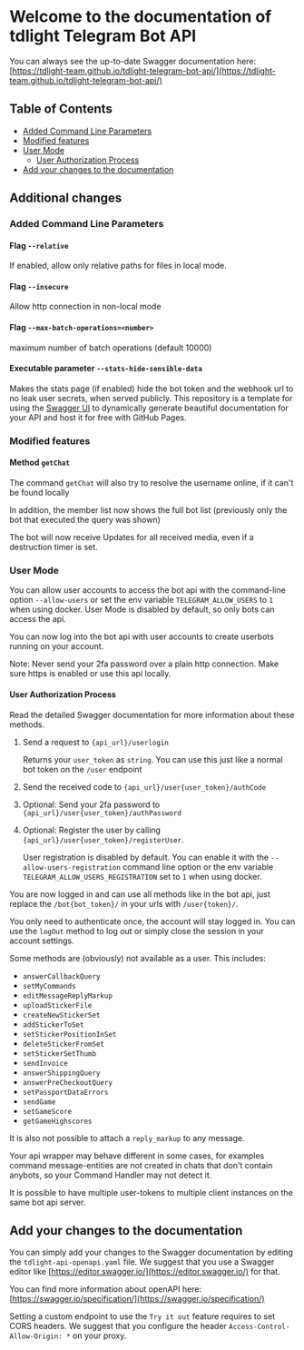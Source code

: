 # Welcome to the documentation of tdlight Telegram Bot API
You can always see the up-to-date Swagger documentation here: [https://tdlight-team.github.io/tdlight-telegram-bot-api/](https://tdlight-team.github.io/tdlight-telegram-bot-api/)

## Table of Contents
- [Added Command Line Parameters](#added-command-line-parameters)
- [Modified features](#modified-features)
- [User Mode](#user-mode)
   - [User Authorization Process](#user-authorization)
- [Add your changes to the documentation](#documentation)

## Additional changes
<a name="added-command-line-parameters"></a>
### Added Command Line Parameters
#### Flag `--relative`
If enabled, allow only relative paths for files in local mode.

#### Flag `--insecure`
Allow http connection in non-local mode

#### Flag `--max-batch-operations=<number>`
maximum number of batch operations (default 10000)

#### Executable parameter `--stats-hide-sensible-data`
Makes the stats page (if enabled) hide the bot token and the webhook url to no leak user secrets, when served publicly.
This repository is a template for using the [Swagger UI](https://github.com/swagger-api/swagger-ui) to dynamically generate beautiful documentation for your API and host it for free with GitHub Pages.

<a name="modified-features"></a>
### Modified features

#### Method `getChat`
The command `getChat` will also try to resolve the username online, if it can't be found locally

In addition, the member list now shows the full bot list (previously only the bot that executed the query was shown)

The bot will now receive Updates for all received media, even if a destruction timer is set.

<a name="user-mode"></a>
### User Mode

You can allow user accounts to access the bot api with the command-line option `--allow-users` or set the env variable 
`TELEGRAM_ALLOW_USERS` to `1` when using docker. User Mode is disabled by default, so only bots can access the api.

You can now log into the bot api with user accounts to create userbots running on your account.

Note: Never send your 2fa password over a plain http connection. Make sure https is enabled or use this api locally.

<a name="user-authorization"></a>
#### User Authorization Process
Read the detailed Swagger documentation for more information about these methods.

1. Send a request to `{api_url}/userlogin`
   
   Returns your `user_token` as `string`. You can use this just like a normal bot token on the `/user` endpoint
   
2. Send the received code to `{api_url}/user{user_token}/authCode`
   
3. Optional: Send your 2fa password to `{api_url}/user{user_token}/authPassword`
   
4. Optional: Register the user by calling `{api_url}/user{user_token}/registerUser`. 
   
   User registration is disabled by default. You can enable it with the `--allow-users-registration` command line
   option or the env variable `TELEGRAM_ALLOW_USERS_REGISTRATION` set to `1` when using docker.
   
You are now logged in and can use all methods like in the bot api, just replace the 
`/bot{bot_token}/` in your urls with `/user{token}/`. 
   
You only need to authenticate once, the account will stay logged in. You can use the `logOut` method to log out
or simply close the session in your account settings.

Some methods are (obviously) not available as a user. This includes:
- `answerCallbackQuery`
- `setMyCommands`
- `editMessageReplyMarkup`
- `uploadStickerFile`
- `createNewStickerSet`
- `addStickerToSet`
- `setStickerPositionInSet`
- `deleteStickerFromSet`
- `setStickerSetThumb`
- `sendInvoice`
- `answerShippingQuery`
- `answerPreCheckoutQuery`
- `setPassportDataErrors`
- `sendGame`
- `setGameScore`
- `getGameHighscores`

It is also not possible to attach a `reply_markup` to any message.

Your api wrapper may behave different in some cases, for examples command message-entities
are not created in chats that don't contain anybots, so your Command Handler may not detect it.

It is possible to have multiple user-tokens to multiple client instances on the same bot api server.

<a name="documentation"></a>
## Add your changes to the documentation

You can simply add your changes to the Swagger documentation by editing the `tdlight-api-openapi.yaml` file. 
We suggest that you use a Swagger editor like [https://editor.swagger.io/](https://editor.swagger.io/) for that.

You can find more information about openAPI here: [https://swagger.io/specification/](https://swagger.io/specification/)

Setting a custom endpoint to use the `Try it out` feature requires to set CORS headers. We suggest that you configure the
header `Access-Control-Allow-Origin: *` on your proxy.
